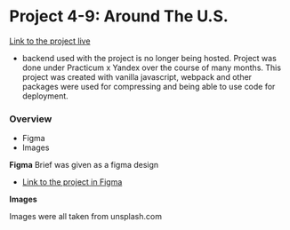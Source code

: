 # Project 4-9: Around The U.S.
[Link to the project live](https://larkceresin.github.io/Around-the-US--VanillaJS/)
* backend used with the project is no longer being hosted.
Project was done under Practicum x Yandex over the course of many months.
This project was created with vanilla javascript, webpack and other packages were used for compressing and being able to use code for deployment. 
### Overview

* Figma
* Images

**Figma**
Brief was given as a figma design 
* [Link to the project in Figma](https://www.figma.com/file/mUgu8OSHWE0M6p6vfwmdu9/Sprint-4-Around-The-U.S.-desktop-mobile?node-id=88%3A176)

**Images**

Images were all taken from unsplash.com

